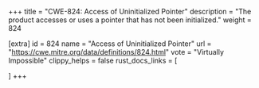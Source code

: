 +++
title = "CWE-824: Access of Uninitialized Pointer"
description	= "The product accesses or uses a pointer that has not been initialized."
weight = 824

[extra]
id = 824
name = "Access of Uninitialized Pointer"
url = "https://cwe.mitre.org/data/definitions/824.html"
vote = "Virtually Impossible"
clippy_helps = false
rust_docs_links = [
	
]
+++

